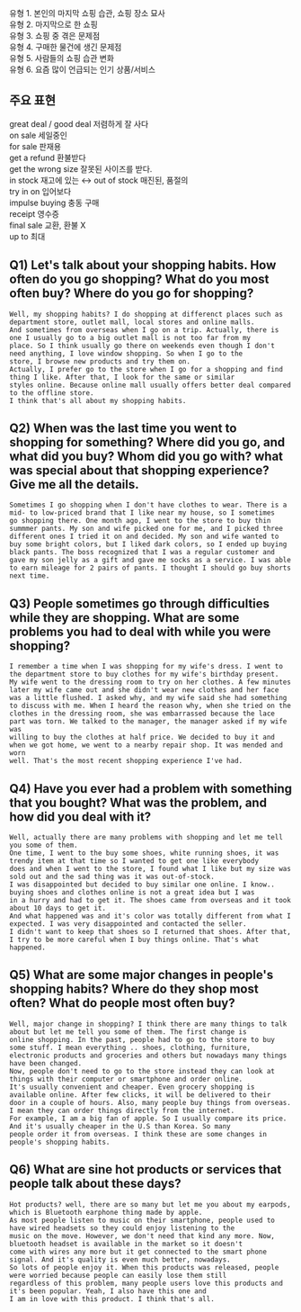 유형 1. 본인의 마지막 쇼핑 습관, 쇼핑 장소 묘사  
유형 2. 마지막으로 한 쇼핑  
유형 3. 쇼핑 중 겪은 문제점  
유형 4. 구매한 물건에 생긴 문제점  
유형 5. 사람들의 쇼핑 습관 변화  
유형 6. 요즘 많이 언급되는 인기 상품/서비스  
## 주요 표현
great deal / good deal 저렴하게 잘 사다  
on sale 세일중인  
for sale 판재용  
get a refund 환불받다  
get the wrong size 잘못된 사이즈를 받다.  
in stock 재고에 있는 ↔ out of stock 매진된, 품절의  
try in on 입어보다  
impulse buying 충동 구매  
receipt 영수증  
final sale 교환, 환불 X  
up to 최대  
## Q1) Let's talk about your shopping habits. How often do you go shopping? What do you most often buy? Where do you go for shopping?
```
Well, my shopping habits? I do shopping at differenct places such as department store, outlet mall, local stores and online malls.  
And sometimes from overseas when I go on a trip. Actually, there is one I usually go to a big outlet mall is not too far from my  
place. So I think usually go there on weekends even though I don't need anything, I love window shopping. So when I go to the  
store, I browse new products and try them on.
Actually, I prefer go to the store when I go for a shopping and find thing I like. After that, I look for the same or similar  
styles online. Because online mall usually offers better deal compared to the offline store.  
I think that's all about my shopping habits.
```
## Q2) When was the last time you went to shopping for something? Where did you go, and what did you buy? Whom did you go with? what was special about that shopping experience? Give me all the details.
```
Sometimes I go shopping when I don't have clothes to wear. There is a mid- to low-priced brand that I like near my house, so I sometimes
go shopping there. One month ago, I went to the store to buy thin summmer pants. My son and wife picked one for me, and I picked three
different ones I tried it on and decided. My son and wife wanted to buy some bright colors, but I liked dark colors, so I ended up buying
black pants. The boss recognized that I was a regular customer and gave my son jelly as a gift and gave me socks as a service. I was able
to earn mileage for 2 pairs of pants. I thought I should go buy shorts next time.
```
## Q3) People sometimes go through difficulties while they are shopping. What are some problems you had to deal with while you were shopping?
```
I remember a time when I was shopping for my wife's dress. I went to the department store to buy clothes for my wife's birthday present.
My wife went to the dressing room to try on her clothes. A few minutes later my wife came out and she didn't wear new clothes and her face
was a little flushed. I asked why, and my wife said she had something to discuss with me. When I heard the reason why, when she tried on the
clothes in the dressing room, she was embarrassed because the lace part was torn. We talked to the manager, the manager asked if my wife was
willing to buy the clothes at half price. We decided to buy it and when we got home, we went to a nearby repair shop. It was mended and worn
well. That's the most recent shopping experience I've had.
```
## Q4) Have you ever had a problem with something that you bought? What was the problem, and how did you deal with it?
```
Well, actually there are many problems with shopping and let me tell you some of them.  
One time, I went to the buy some shoes, white running shoes, it was trendy item at that time so I wanted to get one like everybody  
does and when I went to the store, I found what I like but my size was sold out and the sad thing was it was out-of-stock.  
I was disappointed but decided to buy similar one online. I know.. buying shoes and clothes online is not a great idea but I was  
in a hurry and had to get it. The shoes came from overseas and it took about 10 days to get it.  
And what happened was and it's color was totally different from what I expected. I was very disappointed and contacted the seller.  
I didn't want to keep that shoes so I returned that shoes. After that, I try to be more careful when I buy things online. That's what happened.
```
## Q5) What are some major changes in people's shopping habits? Where do they shop most often? What do people most often buy?
```
Well, major change in shopping? I think there are many things to talk about but let me tell you some of them. The first change is  
online shopping. In the past, people had to go to the store to buy some stuff. I mean everything .. shoes, clothing, furniture,  
electronic products and groceries and others but nowadays many things have been changed.  
Now, people don't need to go to the store instead they can look at things with their computer or smartphone and order online.  
It's usually convenient and cheaper. Even grocery shopping is available online. After few clicks, it will be delivered to their  
door in a couple of hours. Also, many people buy things from overseas. I mean they can order things directly from the internet.  
For example, I am a big fan of apple. So I usually compare its price. And it's usually cheaper in the U.S than Korea. So many
people order it from overseas. I think these are some changes in people's shopping habits.
```
## Q6) What are sine hot products or services that people talk about these days?
```
Hot products? well, there are so many but let me you about my earpods, which is Bluetooth earphone thing made by apple.  
As most people listen to music on their smartphone, people used to have wired headsets so they could enjoy listening to the  
music on the move. However, we don't need that kind any more. Now, bluetooth headset is available in the market so it doesn't  
come with wires any more but it get connected to the smart phone signal. And it's quality is even much better, nowadays.  
So lots of people enjoy it. When this products was released, people were worried because people can easily lose them still  
regardless of this problem, many people users love this products and it's been popular. Yeah, I also have this one and  
I am in love with this product. I think that's all.
```
